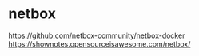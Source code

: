 # netbox

https://github.com/netbox-community/netbox-docker
https://shownotes.opensourceisawesome.com/netbox/